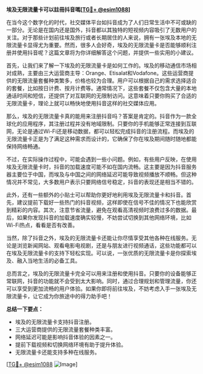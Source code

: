 **埃及无限流量卡可以註冊抖音嗎[[TG💪+ @esim1088](https://t.me/s/esim1088)]**

在当今这个数字化的时代，社交媒体平台如抖音成为了人们日常生活中不可或缺的一部分。无论是在国内还是国外，抖音都以其独特的短视频内容吸引了无数用户的关注。对于那些计划前往埃及旅行或者长期居住的人来说，拥有一张埃及本地的无限流量卡显得尤为重要。然而，很多人会好奇，埃及的无限流量卡是否能够顺利注册并使用抖音呢？这篇文章将为你详细解答这个问题，并提供一些实用的小建议。

首先，让我们来了解一下埃及的无限流量卡是如何工作的。埃及的移动通信市场相对成熟，主要由三大运营商主导：Orange、Etisalat和Vodafone。这些运营商提供的无限流量套餐种类繁多，价格也较为合理。用户可以根据自己的需求选择适合的套餐，比如按日计费、按月计费等。通常情况下，这些套餐不仅包含大量的本地通话时间和短信，还提供了对互联网的无限制访问。这意味着只要你购买了合适的无限流量卡，理论上就可以畅快地使用抖音这样的社交媒体应用。

那么，埃及的无限流量卡真的能用来注册抖音吗？答案是肯定的。抖音作为一款全球化的应用程序，其注册过程并没有地域限制。只要你的手机能够正常连接到互联网，无论是通过Wi-Fi还是移动数据，都可以轻松完成抖音的注册流程。而埃及的无限流量卡正是为了满足这种需求而设计的，它确保了你在埃及期间随时随地都能保持网络畅通。

不过，在实际操作过程中，可能会遇到一些小问题。例如，有些用户反映，在使用埃及无限流量卡时，抖音的加载速度可能不如在国内流畅。这主要是因为抖音服务器主要位于中国，而埃及与中国之间的网络延迟可能导致视频播放不顺畅。但这种情况并不常见，大多数用户表示只要网络信号稳定，抖音的表现还是相当不错的。

此外，还有一些额外的小贴士可以帮助你更好地利用埃及无限流量卡和抖音。首先，建议提前下载好一些热门的抖音视频，这样即使在信号不佳的情况下也能欣赏到精彩的内容。其次，注意节省流量，避免在观看高清视频时浪费过多的数据。最后，如果你发现抖音的加载速度确实较慢，不妨尝试切换到其他网络环境，比如Wi-Fi热点，看看是否有改善。

当然，除了抖音之外，埃及的无限流量卡还能让你尽情享受其他各种在线服务。无论是浏览新闻网站、观看电影电视剧，还是与朋友进行视频通话，这些功能都可以在埃及无限流量卡的支持下轻松实现。可以说，一张优质的无限流量卡是你探索埃及、融入当地生活的必备工具。

总而言之，埃及的无限流量卡完全可以用来注册和使用抖音。只要你的设备能够正常联网，抖音的功能就不会受到太大影响。同时，通过合理规划和管理流量，你还可以享受到更加流畅的用户体验。如果你即将前往埃及，不妨考虑入手一张埃及无限流量卡，让它成为你旅途中的得力助手吧！

**总结一下要点：**

- 埃及的无限流量卡支持抖音注册。
- 三大运营商提供的无限流量套餐种类丰富。
- 网络延迟可能是影响抖音体验的因素之一。
- 提前下载视频和切换网络环境有助于提升体验。
- 无限流量卡还能支持多种在线服务。

[[TG💪+ @esim1088](https://t.me/s/esim1088) ![Image](https://i.postimg.cc/4NQfJmqS/Snipaste-2025-05-13-00-14-12.png)]